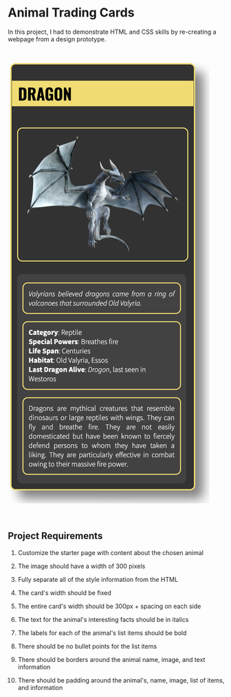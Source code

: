 # Animal Trading Cards
In this project, I had to demonstrate HTML and CSS skills by re-creating a webpage from a design prototype.

<br>

![Dragon](/animal-trading-card/card.png)

<br>

## Project Requirements
1. Customize the starter page with content about the chosen animal

2. The image should have a width of 300 pixels

3. Fully separate all of the style information from the HTML

4. The card's width should be fixed

5. The entire card's width should be 300px + spacing on each side

6. The text for the animal's interesting facts should be in italics

7. The labels for each of the animal's list items should be bold

8. There should be no bullet points for the list items

9. There should be borders around the animal name, image, and text information

10. There should be padding around the animal's, name, image, list of items, and information

